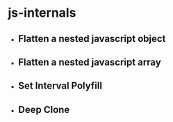 # js-internals

<ul>
<li><h2>Flatten a nested javascript object</h2> </li>
<li><h2>Flatten a nested javascript array</h2> </li>
<li><h2>Set Interval Polyfill </h2> </li>
<li><h2>Deep Clone </h2> </li>
</ul>
